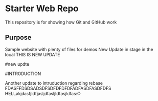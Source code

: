 # Starter Web Repo

This repository is for showing how Git and GitHub work

## Purpose

Sample website with plenty of files for demos
New Update in stage
in the local
THIS IS NEW UPDATE

#new updte



#INTRODUCTION

Another update to intruduction regarding rebase
FDASFFDSDSADSDFSDFDFDFDFADFASDFASDFDFS
HELLakjdasfjldfjasljdfasljldfasjldfas:O
